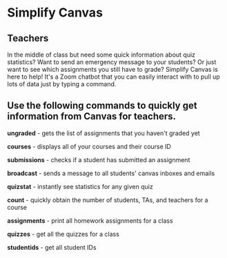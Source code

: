 # Simplify Canvas

<h2> Teachers </h2>
In the middle of class but need some quick information about quiz statistics? Want to send an emergency message to your students? Or just want to see which assignments you still have to grade? Simplify Canvas is here to help! It's a Zoom chatbot that you can easily interact with to pull up lots of data just by typing a command. 

<h2>Use the following commands to quickly get information from Canvas for teachers.</h2>

<strong>ungraded</strong> - gets the list of assignments that you haven't graded yet

<strong>courses</strong> - displays all of your courses and their course ID

<strong>submissions</strong> - checks if a student has submitted an assignment

<strong>broadcast</strong> - sends a message to all students' canvas inboxes and emails

<strong>quizstat</strong> - instantly see statistics for any given quiz

<strong>count</strong> - quickly obtain the number of students, TAs, and teachers for a course

<strong>assignments</strong> - print all homework assignments for a class

<strong>quizzes</strong> - get all the quizzes for a class

<strong>studentids</strong> - get all student IDs
